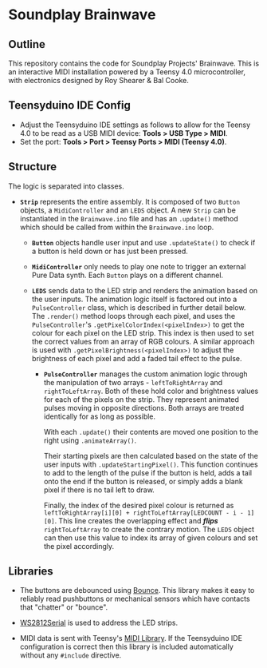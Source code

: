 # Soundplay Brainwave

## Outline
This repository contains the code for Soundplay Projects' Brainwave. This is an interactive MIDI installation powered by a Teensy 4.0 microcontroller, with electronics designed by Roy Shearer & Bal Cooke. 

## Teensyduino IDE Config
* Adjust the Teensyduino IDE settings as follows to allow for the Teensy 4.0 to be read as a USB MIDI device: **Tools > USB Type > MIDI**.
* Set the port: **Tools > Port > Teensy Ports > MIDI (Teensy 4.0)**.

## Structure

The logic is separated into classes. 
- **`Strip`** represents the entire assembly. It is composed of two `Button` objects, a `MidiController` and an `LEDS` object. A new `Strip` can be instantiated in the `Brainwave.ino` file and has an `.update()` method which should be called from within the `Brainwave.ino` loop. 

    - **`Button`** objects handle user input and use `.updateState()` to check if a button is held down or has just been pressed.

    - **`MidiController`** only needs to play one note to trigger an external Pure Data synth. Each `Button` plays on a different channel.

    - **`LEDS`** sends data to the LED strip and renders the animation based on the user inputs. The animation logic itself is factored out into a `PulseController` class, which is described in further detail below. The `.render()` method loops through each pixel, and uses the `PulseController`'s `.getPixelColorIndex(<pixelIndex>)` to get the colour for each pixel on the LED strip. This index is then used to set the correct values from an array of RGB colours. A similar approach is used with `.getPixelBrightness(<pixelIndex>)` to adjust the brightness of each pixel and add a faded tail effect to the pulse.
        - **`PulseController`** manages the custom animation logic through the manipulation of two arrays - `leftToRightArray` and  `rightToLeftArray`. Both of these hold color and brightness values for each of the pixels on the strip. They represent animated pulses moving in opposite directions. Both arrays are treated identically for as long as possible.
        
            With each `.update()` their contents are moved one position to the right using `.animateArray()`.  
            
            Their starting pixels are then calculated based on the state of the user inputs with `.updateStartingPixel()`. This function continues to add to the length of the pulse if the button is held, adds a tail onto the end if the button is released, or simply adds a blank pixel if there is no tail left to draw.

            Finally, the index of the desired pixel colour is returned as `leftToRightArray[i][0] + rightToLeftArray[LEDCOUNT - i - 1][0]`. This line creates the overlapping effect and **_flips_** `rightToLeftArray` to create the contrary motion. The `LEDS` object can then use this value to index its array of given colours and set the pixel accordingly. 

## Libraries 

* The buttons are debounced using [Bounce](https://www.pjrc.com/teensy/td_libs_Bounce.html). This library makes it easy to reliably read pushbuttons or mechanical sensors which have contacts that "chatter" or "bounce".

* [WS2812Serial](https://www.pjrc.com/non-blocking-ws2812-led-library/) is used to address the LED strips.

* MIDI data is sent with Teensy's [MIDI Library](https://www.pjrc.com/teensy/td_libs_MIDI.html). If the Teensyduino IDE configuration is correct then this library is included automatically without any `#include` directive.



